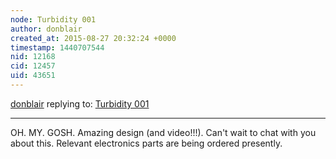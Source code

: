 ```yaml
---
node: Turbidity 001
author: donblair
created_at: 2015-08-27 20:32:24 +0000
timestamp: 1440707544
nid: 12168
cid: 12457
uid: 43651
---
```




[donblair](../profile/donblair) replying to: [Turbidity 001](../notes/donblair/08-25-2015/turbidity-001)

----
OH. MY. GOSH.  Amazing design (and video!!!).  Can't wait to chat with you about this.  Relevant electronics parts are being ordered presently.